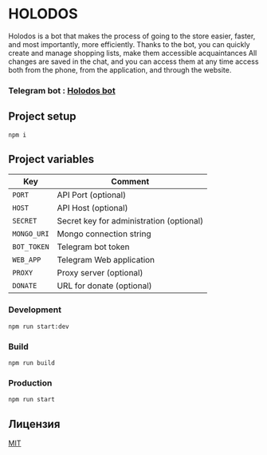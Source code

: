 # HOLODOS

Holodos is a bot that makes the process of going to the store
easier, faster, and most importantly, more efficiently. Thanks to the bot, you can
quickly create and manage shopping lists, make them accessible
acquaintances All changes are saved in the chat, and you can access them at any time
access both from the phone, from the application, and through the website.

### Telegram bot : [Holodos bot](https://t.me/MyHolodosBot)

## Project setup

```
npm i
```

## Project variables

| Key         | Comment                                  |
| ----------- | ---------------------------------------- |
| `PORT`      | API Port (optional)                      |
| `HOST`      | API Host (optional)                      |
| `SECRET`    | Secret key for administration (optional) |
| `MONGO_URI` | Mongo connection string                  |
| `BOT_TOKEN` | Telegram bot token                       |
| `WEB_APP`   | Telegram Web application                 |
| `PROXY`     | Proxy server (optional)                  |
| `DONATE`    | URL for donate (optional)                |

### Development

```
npm run start:dev
```

### Build

```
npm run build
```

### Production

```
npm run start
```

## Лицензия

[MIT](LICENSE)
